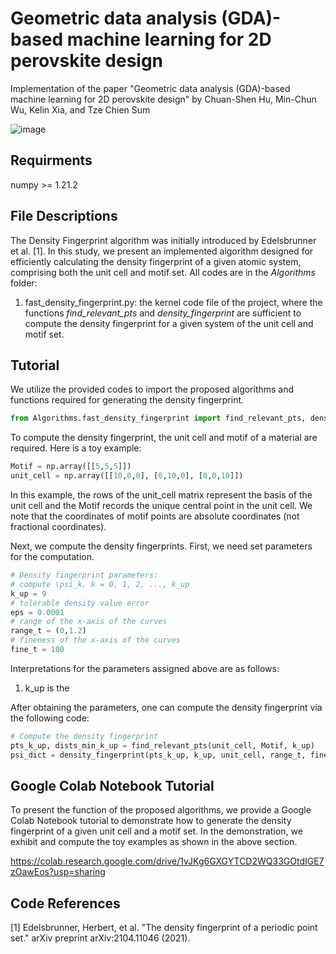 # Geometric data analysis (GDA)-based machine learning for 2D perovskite design

Implementation of the paper "Geometric data analysis (GDA)-based machine learning for 2D perovskite design" by Chuan-Shen Hu, Min-Chun Wu, Kelin Xia, and Tze Chien Sum

![image](https://github.com/peterbillhu/DFOn2DProveskites/assets/28446650/6bf0f532-f02d-4c3e-834a-27ff44e75fca)

## Requirments

numpy >= 1.21.2

## File Descriptions

The Density Fingerprint algorithm was initially introduced by Edelsbrunner et al. [1]. In this study, we present an implemented algorithm designed for efficiently calculating the density fingerprint of a given atomic system, comprising both the unit cell and motif set. All codes are in the _Algorithms_ folder:

1. fast_density_fingerprint.py: the kernel code file of the project, where the functions _find_relevant_pts_ and _density_fingerprint_ are sufficient to compute the density fingerprint for a given system of the unit cell and motif set.


## Tutorial

We utilize the provided codes to import the proposed algorithms and functions required for generating the density fingerprint.

```python
from Algorithms.fast_density_fingerprint import find_relevant_pts, density_fingerprint
```

To compute the density fingerprint, the unit cell and motif of a material are required. Here is a toy example:

```python
Motif = np.array([[5,5,5]])
unit_cell = np.array([[10,0,0], [0,10,0], [0,0,10]])
```

In this example, the rows of the unit_cell matrix represent the basis of the unit cell and the Motif records the unique central point in the unit cell. We note that the coordinates of motif points are absolute coordinates (not fractional coordinates).

Next, we compute the density fingerprints. First, we need set parameters for the computation.

```python
# Density fingerprint parameters:
# compute \psi_k, k = 0, 1, 2, ..., k_up
k_up = 9
# tolerable density value error        
eps = 0.0001
# range of the x-axis of the curves
range_t = (0,1.2)
# fineness of the x-axis of the curves
fine_t = 100
```
Interpretations for the parameters assigned above are as follows:

1. k_up is the 




After obtaining the parameters, one can compute the density fingerprint via the following code:

```python
# Compute the density fingerprint
pts_k_up, dists_min_k_up = find_relevant_pts(unit_cell, Motif, k_up)
psi_dict = density_fingerprint(pts_k_up, k_up, unit_cell, range_t, fine_t, eps)  ## psi_dict is a collection of density fingerprint codes
```

## Google Colab Notebook Tutorial

To present the function of the proposed algorithms, we provide a Google Colab Notebook tutorial to demonstrate how to generate the density fingerprint of a given unit cell and a motif set. In the demonstration, we exhibit and compute the toy examples as shown in the above section. 

https://colab.research.google.com/drive/1vJKg6GXGYTCD2WQ33GOtdIGE7zOawEos?usp=sharing

## Code References

[1] Edelsbrunner, Herbert, et al. "The density fingerprint of a periodic point set." arXiv preprint arXiv:2104.11046 (2021).
